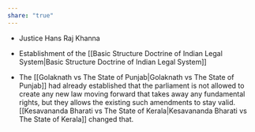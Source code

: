 ```yaml
---
share: "true"
---
```


- Justice Hans Raj Khanna
- Establishment of the [[Basic Structure Doctrine of Indian Legal System|Basic Structure Doctrine of Indian Legal System]] 

- The [[Golaknath vs The State of Punjab|Golaknath vs The State of Punjab]] had already established that the parliament is not allowed to create any new law moving forward that takes away any fundamental rights, but they allows the existing such amendments to stay valid. [[Kesavananda Bharati vs The State of Kerala|Kesavananda Bharati vs The State of Kerala]] changed that. 